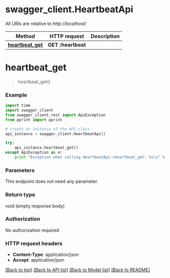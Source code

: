 # swagger_client.HeartbeatApi

All URIs are relative to *http://localhost/*

Method | HTTP request | Description
------------- | ------------- | -------------
[**heartbeat_get**](HeartbeatApi.md#heartbeat_get) | **GET** /__heartbeat__ | 


# **heartbeat_get**
> heartbeat_get()



### Example 
```python
import time
import swagger_client
from swagger_client.rest import ApiException
from pprint import pprint

# create an instance of the API class
api_instance = swagger_client.HeartbeatApi()

try: 
    api_instance.heartbeat_get()
except ApiException as e:
    print "Exception when calling HeartbeatApi->heartbeat_get: %s\n" % e
```

### Parameters
This endpoint does not need any parameter.

### Return type

void (empty response body)

### Authorization

No authorization required

### HTTP request headers

 - **Content-Type**: application/json
 - **Accept**: application/json

[[Back to top]](#) [[Back to API list]](../README.md#documentation-for-api-endpoints) [[Back to Model list]](../README.md#documentation-for-models) [[Back to README]](../README.md)

